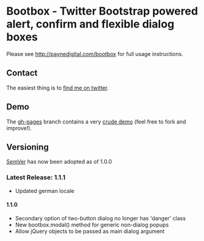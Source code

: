 # Bootbox - Twitter Bootstrap powered alert, confirm and flexible dialog boxes

Please see http://paynedigital.com/bootbox for full usage instructions.

## Contact

The easiest thing is to [find me on twitter](http://twitter.com/makeusabrew).

## Demo

The [gh-pages](https://github.com/makeusabrew/bootbox/tree/gh-pages) branch contains a
very [crude demo](http://makeusabrew.github.com/bootbox/demo/) (feel free to fork and improve!).

## Versioning

[SemVer](http://semver.org/) has now been adopted as of 1.0.0

### Latest Release: 1.1.1

* Updated german locale

#### 1.1.0
* Secondary option of two-button dialog no longer has 'danger' class
* New bootbox.modal() method for generic non-dialog popups
* Allow jQuery objects to be passed as main dialog argument
